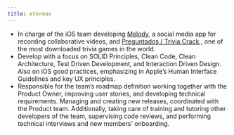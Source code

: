 ```yaml
---
title: etermax
---
```


- In charge of the iOS team developing [Melody](https://apps.apple.com/us/app/melody/id1490314760?l=es), a social media app for recording collaborative videos, and [Preguntados / Trivia Crack](https://apps.apple.com/us/app/trivia-crack/id651510680),, one of the most downloaded trivia games in the world.
- Develop with a focus on SOLID Principles, Clean Code, Clean Architecture, Test Driven Development, and Interaction Driven Design. Also on iOS good practices, emphasizing in Apple’s Human Interface Guidelines and key UX principles.
- Responsible for the team’s roadmap definition working together with the Product Owner, improving user stories, and developing technical requirements. Managing and creating new releases, coordinated with the Product team. Additionally, taking care of training and tutoring other developers of the team, supervising code reviews, and performing technical interviews and new members’ onboarding.
